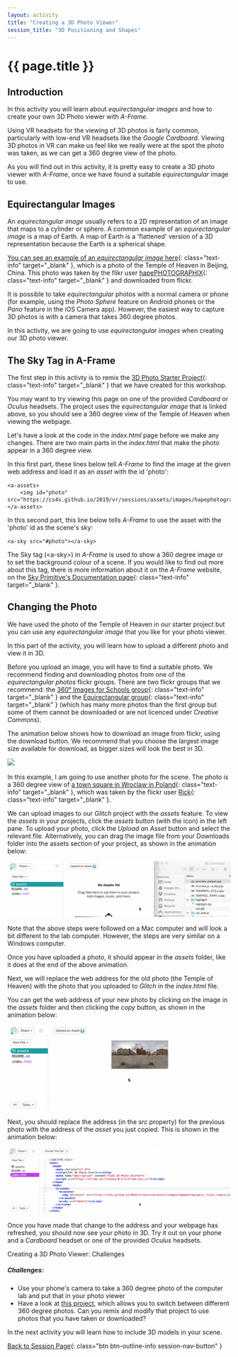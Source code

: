 ```yaml
---
layout: activity
title: "Creating a 3D Photo Viewer"
session_title: "3D Positioning and Shapes"
---
```


# {{ page.title }}

## Introduction

In this activity you will learn about *equirectangular images* and how to create your own 3D Photo viewer with *A-Frame*.

Using VR headsets for the viewing of 3D photos is fairly common, particularly with low-end VR headsets like the *Google Cardboard*. 
Viewing 3D photos in VR can make us feel like we really were at the spot the photo was taken, as we can get a 360 degree view of the photo.

As you will find out in this activity, it is pretty easy to create a 3D photo viewer with *A-Frame*, once we have found a suitable *equirectangular* image to use.

## Equirectangular Images

An *equirectangular image* usually refers to a 2D representation of an image that maps to a cylinder or sphere. A common example of an *equirectangular image* is a map of Earth.
A map of Earth is a 'flattened' version of a 3D representation because the Earth is a spherical shape.

[You can see an example of an *equirectangular image* here](images/hapephotographix_flickr_temple_of_heaven.jpg){: class="text-info" target="_blank" }, which is a photo of the Temple of Heaven in Beijing, China.
This photo was taken by the flikr user [hapePHOTOGRAPHIX](https://www.flickr.com/photos/hapephotographix/){: class="text-info" target="_blank" } and downloaded from flickr.

It is possible to take *equirectangular* photos with a normal camera or phone (for example, using the *Photo Sphere* feature on Android phones or the *Pano* feature in the iOS Camera app).
However, the easiest way to capture 3D photos is with a camera that takes 360 degree photos.

In this activity, we are going to use *equirectangular images* when creating our 3D photo viewer.

## The Sky Tag in A-Frame

The first step in this activty is to remix the [3D Photo Starter Project](https://glitch.com/~cs4s-photo-starter){: class="text-info" target="_blank" } that we have created for this workshop.

You may want to try viewing this page on one of the provided *Cardboard* or *Oculus* headsets.
The project uses the *equirectangular image* that is linked above, so you should see a 360 degree view of the Temple of Heaven when viewing the webpage.

Let's have a look at the code in the *index.html* page before we make any changes.
There are two main parts in the *index.html* that make the photo appear in a 360 degree view.

In this first part, these lines below tell *A-Frame* to find the image at the given web address and load it as an *asset* with the id 'photo':

```
<a-assets>
    <img id="photo" src="https://cs4s.github.io/2019/vr/sessions/assets/images/hapephotographix_flickr_temple_of_heaven.jpg">
</a-assets>
```

In this second part, this line below tells *A-Frame* to use the asset with the 'photo' id as the scene's sky:

```
<a-sky src="#photo"></a-sky>
```

The Sky tag (&lt;a-sky&gt;) in *A-Frame* is used to show a 360 degree image or to set the background colour of a scene.
If you would like to find out more about this tag, there is more information about it on the *A-Frame* website, on the [Sky Primitive's Documentation page](https://aframe.io/docs/0.9.0/primitives/a-sky.html){: class="text-info" target="_blank" }.

## Changing the Photo

We have used the photo of the Temple of Heaven in our starter project but you can use any *equirectangular image* that you like for your photo viewer.

In this part of the activity, you will learn how to upload a different photo and view it in 3D.

Before you upload an image, you will have to find a suitable photo.
We recommend finding and downloading photos from one of the *equirectangular photos* flickr groups.
There are two flickr groups that we recommend: the [360° Images for Schools group](https://www.flickr.com/groups/360images4schools/){: class="text-info" target="_blank" } and the [Equirectangular group](https://www.flickr.com/groups/equirectangular/pool/with/31405306627/){: class="text-info" target="_blank" } (which has many more photos than the first group but some of them cannot be downloaded or are not licenced under *Creative Commons*).

The animation below shows how to download an image from flickr, using the download button.
We recommend that you choose the largest image size available for download, as bigger sizes will look the best in 3D.

<div class="row my-4">
    <div class="col-md-8 offset-md-2">
        <img src="images/photo_download.gif" class="img-fluid border border-info">
    </div>
</div>

In this example, I am going to use another photo for the scene.
The photo is a 360 degree view of [a town square in Wroclaw in Poland](https://www.flickr.com/photos/rueike/14946815001/in/photolist-oLNkmV-oMV6EM-oTzdfi-8LtGrQ-ov4ddt-oymNnE-oxuLFJ-owBRiv-oQUMGp){: class="text-info" target="_blank" }, which was taken by the flickr user [Rick](https://www.flickr.com/photos/rueike/){: class="text-info" target="_blank" }.

We can upload images to our *Glitch* project with the *assets* feature.
To view the *assets* in your projects, click the *assets* button (with the <i class="fas fa-archive"></i> icon) in the left pane.
To upload your photo, click the *Upload an Asset* button and select the relevant file.
Alternatively, you can drag the image file from your Downloads folder into the assets section of your project, as shown in the animation below:

<div class="row my-4">
    <div class="col-md-8 offset-md-2">
        <img src="images/photo_upload.gif" class="img-fluid border border-info">
    </div>
</div>

Note that the above steps were followed on a Mac computer and will look a bit different to the lab computer.
However, the steps are very similar on a Windows computer.

Once you have uploaded a photo, it should appear in the *assets* folder, like it does at the end of the above animation.

Next, we will replace the web address for the old photo (the Temple of Heaven) with the photo that you uploaded to *Glitch* in the *index.html* file.

You can get the web address of your new photo by clicking on the image in the *assets* folder and then clicking the *copy* button, as shown in the animation below:

<div class="row my-4">
    <div class="col-md-8 offset-md-2">
        <img src="images/photo_copy_url.gif" class="img-fluid border border-info">
    </div>
</div>

Next, you should replace the address (in the *src* property) for the previous photo with the address of the *asset* you just copied.
This is shown in the animation below:

<div class="row my-4">
    <div class="col-md-8 offset-md-2">
        <img src="images/photo_change_url.gif" class="img-fluid border border-info">
    </div>
</div>

Once you have made that change to the address and your webpage has refreshed, you should now see your photo in 3D.
Try it out on your phone and a *Cardboard* headset or one of the provided *Oculus* headsets.

<div class="card border-info my-4">
    <div class="card-header">Creating a 3D Photo Viewer: Challenges</div>
    <div class="card-body">
        <h5 class="card-title">Challenges:</h5>
        <ul>
            <li>Use your phone's camera to take a 360 degree photo of the computer lab and put that in your photo viewer</li>
            <li>Have a look at <a href="https://glitch.com/~aframe-gallery" class="text-info" target="blank">this project</a>, which allows you to switch between different 360 degree photos. Can you remix and modify that project to use photos that you have taken or downloaded?</li>
        </ul>
    </div>
</div>

In the next activity you will learn how to include 3D models in your scene.

[Back to Session Page](./){: class="btn btn-outline-info session-nav-button" }